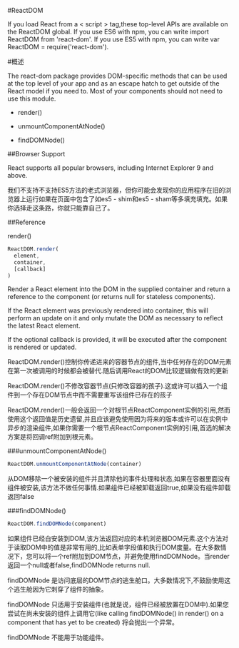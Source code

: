 #ReactDOM

If you load React from a < script > tag,these top-level APIs are available on the ReactDOM global.  If you use ES6 with npm, you can write import ReactDOM from 'react-dom'. If you use ES5 with npm, you can write var ReactDOM = require('react-dom').

#概述

The react-dom package provides DOM-specific methods that can be used at the top level of your app and as an escape hatch to get outside of the React model if you need to. Most of your components should not need to use this module.

+ render()

+ unmountComponentAtNode()

+ findDOMNode()

##Browser Support

React supports all popular browsers, including Internet Explorer 9 and above.

我们不支持不支持ES5方法的老式浏览器，但你可能会发现你的应用程序在旧的浏览器上运行如果在页面中包含了如es5 - shim和es5 - sham等多填充填充。如果你选择走这条路，你就只能靠自己了。

##Reference

render()

```jsx harmony
ReactDOM.render(
  element,
  container,
  [callback]
)
```

Render a React element into the DOM in the supplied container and return a reference to the component (or returns null for stateless components).

If the React element was previously rendered into container, this will perform an update on it and only mutate the DOM as necessary to reflect the latest React element.

If the optional callback is provided, it will be executed after the component is rendered or updated.

ReactDOM.render()控制你传递进来的容器节点的组件,当中任何存在的DOM元素在第一次被调用的时候都会被替代.随后调用React的DOM比较逻辑做有效的更新

ReactDOM.render()不修改容器节点(只修改容器的孩子).这或许可以插入一个组件到一个存在DOM节点中而不需要重写该组件已存在的孩子

ReactDOM.render()一般会返回一个对根节点ReactComponent实例的引用,然而使用这个返回值是历史遗留,并且应该避免使用因为将来的版本或许可以在实例中异步的渲染组件,如果你需要一个根节点ReactComponent实例的引用,首选的解决方案是将回调ref附加到根元素。

###unmountComponentAtNode()

```jsx harmony
ReactDOM.unmountComponentAtNode(container)
```

从DOM移除一个被安装的组件并且清除他的事件处理和状态,如果在容器里面没有组件被安装,该方法不做任何事情.如果组件已经被卸载返回true,如果没有组件卸载返回false

###findDOMNode()

```jsx harmony
ReactDOM.findDOMNode(component)
```

如果组件已经白安装到DOM,该方法返回对应的本机浏览器DOM元素.这个方法对于读取DOM中的值是非常有用的,比如表单字段值和执行DOM度量。在大多数情况下，您可以将一个ref附加到DOM节点，并避免使用findDOMNode。当render返回一个null或者false,findDOMNode returns null.

findDOMNode 是访问底层的DOM节点的逃生舱口。大多数情况下,不鼓励使用这个逃生舱因为它刺穿了组件的抽象。

findDOMNode 只适用于安装组件(也就是说，组件已经被放置在DOM中).如果您尝试在尚未安装的组件上调用它(like calling findDOMNode() in render() on a component that has yet to be created) 将会抛出一个异常。

findDOMNode 不能用于功能组件。